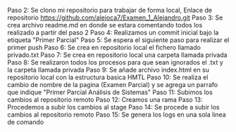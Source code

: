 Paso 2: Se clono mi repositorio para trabajar de forma local, Enlace de repositorio https://github.com/alejoca7/Examen_1_Alejandro.git
Paso 3: Se crea archivo readme.md en donde se estara comentando todos los realizado a partir del paso 2
Paso 4: Realizamos un commit inicial bajo la etiqueta "Primer Parcial"
Paso 5: Se espera el siguiente paso para realizar el primer push
Paso 6: Se crea en repositorio local el fichero llamado privado.txt
Paso 7: Se crea en repositorio local una carpeta llamada privada
Paso 8: Se realizaron todos los procesos para que sean ignorados el .txt y la carpeta llamada privada
Paso 9: Se añade archivo index.html en su repositorio local con la estructura basica HMTL
Paso 10: Se realiza el cambio de nombre de la pagina (Examen Parcial) y se agrega un parrafo que indique "Primer Parcial Análisis de Sistemas"
Paso 11: Subimos los cambios al repositorio remoto
Paso 12: Creamos una rama
Paso 13: Procedemos a subir los cambios al stage
Paso 14: Se procede a subir los cambios al repositorio remoto
Paso 15: Se genera los logs en una sola linea de comando 